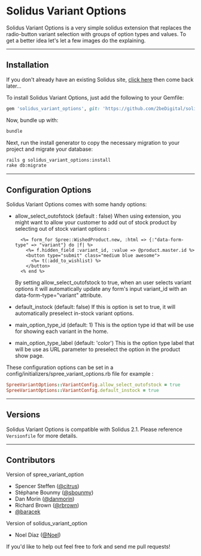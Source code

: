 # Solidus Variant Options

Solidus Variant Options is a very simple solidus extension that replaces the radio-button variant selection with groups of option types and values. To get a better idea let's let a few images do the explaining.

------------------------------------------------------------------------------
Installation
------------------------------------------------------------------------------

If you don't already have an existing Solidus site, [click here](https://gist.github.com/946719) then come back later... 

To install Solidus Variant Options, just add the following to your Gemfile:

```ruby
gem 'solidus_variant_options', git: 'https://github.com/2beDigital/solidus_variant_options', branch: "master"
```

Now, bundle up with:

```bash
bundle
```

Next, run the install generator to copy the necessary migration to your project and migrate your database:

```bash
rails g solidus_variant_options:install
rake db:migrate
```

------------------------------------------------------------------------------
Configuration Options
------------------------------------------------------------------------------

Solidus Variant Options comes with some handy options:

- allow_select_outofstock (default : false)
  When using extension, you might want to allow your customer to add out of stock product by selecting out of stock variant options :
  ```erb
    <%= form_for Spree::WishedProduct.new, :html => {:"data-form-type" => "variant"} do |f| %>
      <%= f.hidden_field :variant_id, :value => @product.master.id %>
      <button type="submit" class="medium blue awesome">
        <%= t(:add_to_wishlist) %>
      </button>
    <% end %>
  ```
  By setting allow_select_outofstock to true, when an user selects variant options it will automatically update any form's input variant_id with an data-form-type="variant" attribute.

- default_instock (default: false)
  If this is option is set to true, it will automatically preselect in-stock variant options.

- main_option_type_id (default: 1)
  This is the option type id that will be use for showing each variant in the home.
- main_option_type_label (default: 'color')
  This is the option type label that will be use as URL parameter to preselect the option in the product show page.

These configuration options can be set in a config/initializers/spree_variant_options.rb file for example :
```ruby
SpreeVariantOptions::VariantConfig.allow_select_outofstock = true
SpreeVariantOptions::VariantConfig.default_instock = true
```

------------------------------------------------------------------------------
Versions
------------------------------------------------------------------------------

Solidus Variant Options is compatible with Solidus 2.1. Please reference `Versionfile` for more details.


------------------------------------------------------------------------------
Contributors
------------------------------------------------------------------------------

Version of spree_variant_option

* Spencer Steffen ([@citrus](https://github.com/citrus))
* Stéphane Bounmy ([@sbounmy](https://github.com/sbounmy))
* Dan Morin ([@danmorin](https://github.com/danmorin))
* Richard Brown ([@rbrown](https://github.com/rbrown))
* [@baracek](https://github.com/baracek)

Version of solidus_variant_option

* Noel Díaz ([@Noel](https://github.com/NoelDiazMesa))

If you'd like to help out feel free to fork and send me pull requests!
